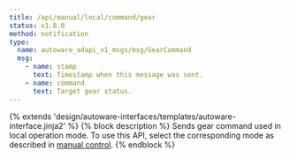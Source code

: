 ```yaml
---
title: /api/manual/local/command/gear
status: v1.8.0
method: notification
type:
  name: autoware_adapi_v1_msgs/msg/GearCommand
  msg:
    - name: stamp
      text: Timestamp when this message was sent.
    - name: command
      text: Target gear status.
---
```


{% extends 'design/autoware-interfaces/templates/autoware-interface.jinja2' %}
{% block description %}
Sends gear command used in local operation mode.
To use this API, select the corresponding mode as described in [manual control](../../../../../features/manual-control.md).
{% endblock %}
